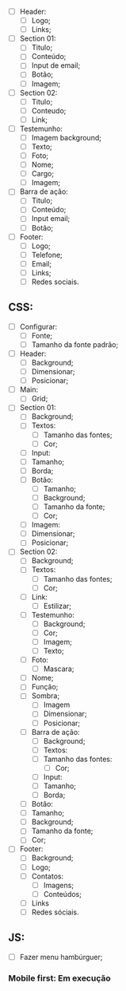 - [ ] Header:
  - [ ] Logo;
  - [ ] Links;

- [ ] Section 01:
  - [ ] Titulo;
  - [ ] Conteúdo;
  - [ ] Input de email;
  - [ ] Botão;
  - [ ] Imagem;

- [ ] Section 02:
  - [ ] Titulo;
  - [ ] Conteudo;
  - [ ] Link;

- [ ] Testemunho:
  - [ ] Imagem background;
  - [ ] Texto;
  - [ ] Foto;
  - [ ] Nome;
  - [ ] Cargo;
  - [ ] Imagem;

- [ ] Barra de ação:
  - [ ] Titulo;
  - [ ] Conteúdo;
  - [ ] Input email;
  - [ ] Botão;

- [ ] Footer:
  - [ ] Logo;
  - [ ] Telefone;
  - [ ] Email;
  - [ ] Links;
  - [ ] Redes sociais.

## CSS:
- [ ] Configurar:
  - [ ] Fonte;
  - [ ] Tamanho da fonte padrão;

- [ ] Header:
  - [ ] Background;
  - [ ] Dimensionar;
  - [ ] Posicionar;

- [ ] Main:
  - [ ] Grid;

- [ ] Section 01:
  - [ ] Background;
  - [ ] Textos:
    - [ ] Tamanho das fontes;
    - [ ] Cor;
  - [ ] Input:
  - [ ] Tamanho;
  - [ ] Borda;
  - [ ] Botão:
    - [ ] Tamanho;
    - [ ] Background;
    - [ ] Tamanho da fonte;
    - [ ] Cor;
  - [ ] Imagem:
  - [ ] Dimensionar;
  - [ ] Posicionar;

- [ ] Section 02:
  - [ ] Background;
  - [ ] Textos:
    - [ ] Tamanho das fontes;
    - [ ] Cor;
  - [ ] Link:
    - [ ] Estilizar;
  - [ ] Testemunho:
    - [ ] Background;
    - [ ] Cor;
    - [ ] Imagem;
    - [ ] Texto;
  - [ ] Foto:
    - [ ] Mascara;
  - [ ] Nome;
  - [ ] Função;
  - [ ] Sombra;
    - [ ] Imagem
    - [ ] Dimensionar;
    - [ ] Posicionar;

  - [ ] Barra de ação:
    - [ ] Background;
    - [ ] Textos:
    - [ ] Tamanho das fontes:
      - [ ] Cor;
    - [ ] Input:
    - [ ] Tamanho;
    - [ ] Borda;
  - [ ] Botão:
  - [ ] Tamanho;
  - [ ] Background;
  - [ ] Tamanho da fonte;
  - [ ] Cor;
  
- [ ] Footer:
  - [ ] Background;
  - [ ] Logo;
  - [ ] Contatos:
    - [ ] Imagens;
    - [ ] Conteúdos;
  - [ ] Links
  - [ ] Redes sóciais.

## JS:
- [ ] Fazer menu hambúrguer;


 ### Mobile first: Em execução